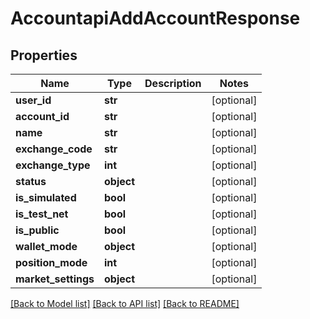 # AccountapiAddAccountResponse

## Properties
Name | Type | Description | Notes
------------ | ------------- | ------------- | -------------
**user_id** | **str** |  | [optional] 
**account_id** | **str** |  | [optional] 
**name** | **str** |  | [optional] 
**exchange_code** | **str** |  | [optional] 
**exchange_type** | **int** |  | [optional] 
**status** | **object** |  | [optional] 
**is_simulated** | **bool** |  | [optional] 
**is_test_net** | **bool** |  | [optional] 
**is_public** | **bool** |  | [optional] 
**wallet_mode** | **object** |  | [optional] 
**position_mode** | **int** |  | [optional] 
**market_settings** | **object** |  | [optional] 

[[Back to Model list]](../README.md#documentation-for-models) [[Back to API list]](../README.md#documentation-for-api-endpoints) [[Back to README]](../README.md)

